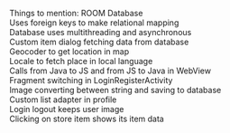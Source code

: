 Things to mention:
ROOM Database<br/>
Uses foreign keys to make relational mapping<br/>
Database uses multithreading and asynchronous<br/>
Custom item dialog fetching data from database<br/>
Geocoder to get location in map<br/>
Locale to fetch place in local language<br/>
Calls from Java to JS and from JS to Java in WebView<br/>
Fragment switching in LoginRegisterActivity<br/>
Image converting between string and saving to database<br/>
Custom list adapter in profile<br/>
Login logout keeps user image<br/>
Clicking on store item shows its item data<br/>
